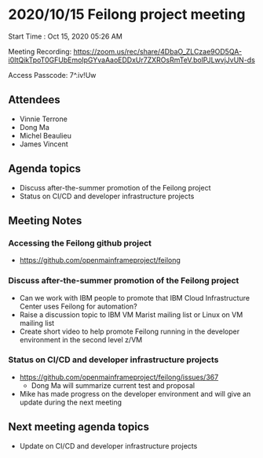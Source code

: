 # 2020/10/15 Feilong project meeting

Start Time : Oct 15, 2020 05:26 AM

Meeting Recording:
https://zoom.us/rec/share/4DbaO_ZLCzae9OD5QA-i0ItQikTpoT0GFUbEmoIpGYvaAaoEDDxUr7ZXROsRmTeV.bolPJLwvjJvUN-ds

Access Passcode: 7^.iv!Uw

## Attendees
- Vinnie Terrone
- Dong Ma
- Michel Beaulieu
- James Vincent

## Agenda topics
- Discuss after-the-summer promotion of the Feilong project
- Status on CI/CD and developer infrastructure projects

## Meeting Notes

### Accessing the Feilong github project
- https://github.com/openmainframeproject/feilong

### Discuss after-the-summer promotion of the Feilong project
- Can we work with IBM people to promote that IBM Cloud Infrastructure Center uses Feilong for automation?
- Raise a discussion topic to IBM VM Marist mailing list or Linux on VM mailing list
- Create short video to help promote Feilong running in the developer environment in the second level z/VM

### Status on CI/CD and developer infrastructure projects
- https://github.com/openmainframeproject/feilong/issues/367
  - Dong Ma will summarize current test and proposal
- Mike has made progress on the developer environment and will give an update during the next meeting

## Next meeting agenda topics
- Update on CI/CD and developer infrastructure projects
